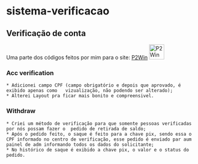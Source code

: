 # sistema-verificacao
 Verificação de conta
 --------------------

 Uma parte dos códigos feitos por mim para o site: [P2Win](http://www.p2win.com.br) <a href="https://www.p2win.com.br" target="_blank" rel="noreferrer"><img src="https://imgur.com/npHZ6IB.gif" width="40" height="40" alt="P2Win" /></a>


### Acc verification 
    * Adicionei campo CPF (campo obrigatório e depois que aprovado, é exibido apenas como   vizualização, não podendo ser alterado);
    * Alterei Layout pra ficar mais bonito e compreensivel.
  
### Withdraw 
    * Criei um método de verificação para que somente pessoas verificadas por nós possam fazer o  pedido de retirada de saldo;
    * Após o pedido feito, o saque é feito para a chave pix, sendo essa o CPF informado no centro de verificação, esse pedido é enviado par aum painel de adm informando todos os dados do solicitante;
    * No histórico de saque é exibido a chave pix, o valor e o status do pedido.

